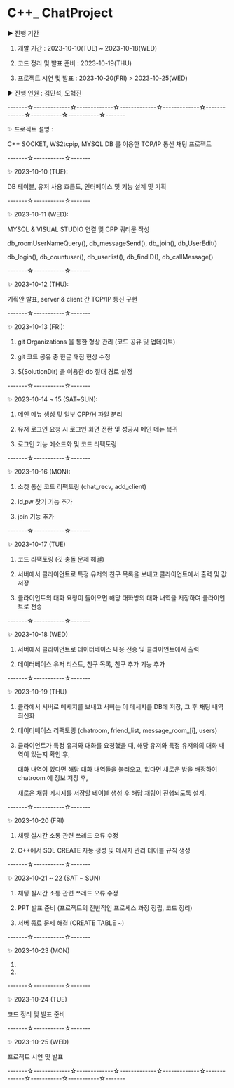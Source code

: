 # C++_ ChatProject

▶ 진행 기간

 1) 개발 기간 : 2023-10-10(TUE) ~ 2023-10-18(WED)

 2) 코드 정리 및 발표 준비 : 2023-10-19(THU)

 3) 프로젝트 시연 및 발표 : 2023-10-20(FRI) > 2023-10-25(WED)

▶ 진행 인원 : 김민석, 모혁진

-------☆-------------☆-------------☆-------------☆-------------☆-------------☆-----------☆-----------☆-------

✨ 프로젝트 설명 : 

C++ SOCKET, WS2tcpip, MYSQL DB 를 이용한 TOP/IP 통신 채팅 프로젝트


-------☆-----------☆-------

✨ 2023-10-10 (TUE): 

DB 테이블, 유저 사용 흐름도, 인터페이스 및 기능 설계 및 기획


-------☆-----------☆-------


✨ 2023-10-11 (WED): 

MYSQL & VISUAL STUDIO 연결 및 CPP 쿼리문 작성

db_roomUserNameQuery(), db_messageSend(), db_join(), db_UserEdit()
 
db_login(), db_countuser(), db_userlist(), db_findID(), db_callMessage()


-------☆-----------☆-------

✨ 2023-10-12 (THU): 

 기획안 발표, server & client 간 TCP/IP 통신 구현


-------☆-----------☆-------

✨ 2023-10-13 (FRI): 

1. git Organizations 을 통한 형상 관리 (코드 공유 및 업데이트)

2. git 코드 공유 중 한글 깨짐 현상 수정

3. $(SolutionDir) 을 이용한 db 절대 경로 설정


-------☆-----------☆-------

✨ 2023-10-14 ~ 15 (SAT~SUN):

1. 메인 메뉴 생성 및 일부 CPP/H 파일 분리

2. 유저 로그인 요청 시 로그인 화면 전환 및 성공시 메인 메뉴 복귀

3. 로그인 기능 메소드화 및 코드 리펙토링

-------☆-----------☆-------

✨ 2023-10-16 (MON):

1. 소켓 통신 코드 리팩토링 (chat_recv, add_client)

2. id,pw 찾기 기능 추가

3. join 기능 추가

-------☆-----------☆-------

✨ 2023-10-17 (TUE)

1. 코드 리팩토링 (깃 충돌 문제 해결)

2. 서버에서 클라이언트로 특정 유저의 친구 목록을 보내고 클라이언트에서 출력 및 값 저장

3. 클라이언트의 대화 요청이 들어오면 해당 대화방의 대화 내역을 저장하여 클라이언트로 전송

-------☆-----------☆-------

✨ 2023-10-18 (WED)

1. 서버에서 클라이언트로 데이터베이스 내용 전송 및 클라이언트에서 출력

2. 데이터베이스 유저 리스트, 친구 목록, 친구 추가 기능 추가
   
-------☆-----------☆-------

✨ 2023-10-19 (THU)

1. 클라에서 서버로 메세지를 보내고 서버는 이 메세지를 DB에 저장, 그 후 채팅 내역 최신화

2. 데이터베이스 리팩토링 (chatroom, friend_list, message_room_[i], users)

3. 클라이언트가 특정 유저와 대화를 요청했을 때, 해당 유저와 특정 유저와의 대화 내역이 있는지 확인 후,
   
   대화 내역이 있다면 해당 대화 내역들을 불러오고, 없다면 새로운 방을 배정하여 chatroom 에 정보 저장 후,

   새로운 채팅 메시지를 저장할 테이블 생성 후 해당 채팅이 진행되도록 설계.

   
-------☆-----------☆-------

✨ 2023-10-20 (FRI)

1. 채팅 실시간 소통 관련 쓰레드 오류 수정

2. C++에서 SQL CREATE 자동 생성 및 메시지 관리 테이블 규칙 생성


-------☆-----------☆-------

✨ 2023-10-21 ~ 22 (SAT ~ SUN)

1. 채팅 실시간 소통 관련 쓰레드 오류 수정

2. PPT 발표 준비 (프로젝트의 전반적인 프로세스 과정 정립, 코드 정리)

3. 서버 종료 문제 해결 (CREATE TABLE ~)


-------☆-----------☆-------

✨ 2023-10-23 (MON)

1. 

2. 
   
-------☆-----------☆-------

✨ 2023-10-24 (TUE)


코드 정리 및 발표 준비

-------☆-----------☆-------

✨ 2023-10-25 (WED)

프로젝트 시연 및 발표

-------☆-------------☆-------------☆-------------☆-------------☆-------------☆-----------☆-----------☆-------




